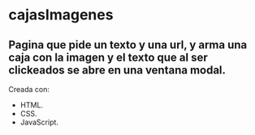 # cajasImagenes
## Pagina que pide un texto y una url, y arma una caja con la imagen y el texto que al ser clickeados se abre en una ventana modal.  
Creada con:  
+ HTML.  
+ CSS.  
+ JavaScript.  


